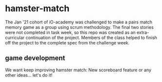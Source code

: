 # hamster-match

The Jan '21 cohort of iO-academy was challenged to make a pairs match memory game as a group using scrum methodology. The final two stories were not completed in task week, so this repo was created as an extra-curricular continuation of the project. Members of the class helped to finish off the project to the complete spec from the challenge week. 

## game development
We want keep improving hamster match: 
New scoreboard feature or any other ideas... let's do it!
